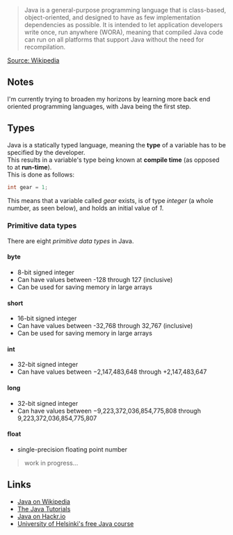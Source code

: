 > Java is a general-purpose programming language that is class-based, object-oriented, and designed to have as few implementation dependencies as possible. It is intended to let application developers write once, run anywhere (WORA), meaning that compiled Java code can run on all platforms that support Java without the need for recompilation.

[Source: Wikipedia](https://en.wikipedia.org/wiki/Java_\(programming_language\))

## Notes
I'm currently trying to broaden my horizons by learning more back end oriented programming languages, with Java being the first step.

## Types
Java is a statically typed language, meaning the **type** of a variable has to be specified by the developer.  
This results in a variable's type being known at **compile time** (as opposed to at **run-time**).  
This is done as follows:

```java
int gear = 1;
```

This means that a variable called *gear* exists, is of type *integer* (a whole number, as seen below), and holds an initial value of *1*.

### Primitive data types
There are eight *primitive data types* in Java.

#### byte
- 8-bit signed integer
- Can have values between -128 through 127 (inclusive)
- Can be used for saving memory in large arrays

#### short
- 16-bit signed integer
- Can have values between -32,768 through 32,767 (inclusive)
- Can be used for saving memory in large arrays

#### int
- 32-bit signed integer
- Can have values between −2,147,483,648 through +2,147,483,647

#### long
- 32-bit signed integer
- Can have values between −9,223,372,036,854,775,808 through 9,223,372,036,854,775,807

#### float
- single-precision floating point number

> work in progress...

## Links
- [Java on Wikipedia](https://en.wikipedia.org/wiki/Java_\(programming_language\))
- [The Java Tutorials](https://docs.oracle.com/javase/tutorial/index.html)
- [Java on Hackr.io](https://hackr.io/tutorials/learn-java)
- [University of Helsinki's free Java course](http://moocfi.github.io/courses/2013/programming-part-1/material.html)